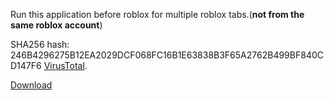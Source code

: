 Run this application before roblox for multiple roblox tabs.(**not from the same roblox account**)

SHA256 hash: 246B4296275B12EA2029DCF068FC16B1E63838B3F65A2762B499BF840CD147F6 [VirusTotal](https://www.virustotal.com/gui/file/eb26005a05d569b5eb98b100789c15dd3d706d1c1441cef86a9beef966b3a779/detection "VirusTotal").

[Download](https://github.com/j8dn/Multiple/releases/download/v0.0.1/omg.exe "Download")
